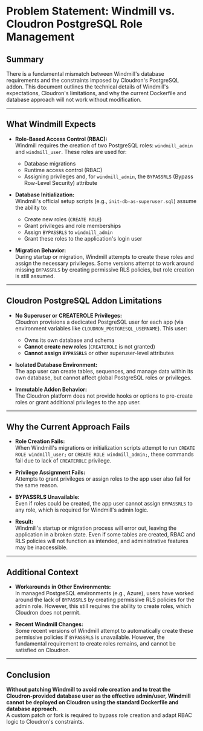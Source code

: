 # Problem Statement: Windmill vs. Cloudron PostgreSQL Role Management

## Summary

There is a fundamental mismatch between Windmill's database requirements and the constraints imposed by Cloudron's PostgreSQL addon. This document outlines the technical details of Windmill's expectations, Cloudron's limitations, and why the current Dockerfile and database approach will not work without modification.

---

## What Windmill Expects

- **Role-Based Access Control (RBAC):**  
  Windmill requires the creation of two PostgreSQL roles: `windmill_admin` and `windmill_user`. These roles are used for:
  - Database migrations
  - Runtime access control (RBAC)
  - Assigning privileges and, for `windmill_admin`, the `BYPASSRLS` (Bypass Row-Level Security) attribute

- **Database Initialization:**  
  Windmill's official setup scripts (e.g., `init-db-as-superuser.sql`) assume the ability to:
  - Create new roles (`CREATE ROLE`)
  - Grant privileges and role memberships
  - Assign `BYPASSRLS` to `windmill_admin`
  - Grant these roles to the application's login user

- **Migration Behavior:**  
  During startup or migration, Windmill attempts to create these roles and assign the necessary privileges. Some versions attempt to work around missing `BYPASSRLS` by creating permissive RLS policies, but role creation is still assumed.

---

## Cloudron PostgreSQL Addon Limitations

- **No Superuser or CREATEROLE Privileges:**  
  Cloudron provisions a dedicated PostgreSQL user for each app (via environment variables like `CLOUDRON_POSTGRESQL_USERNAME`). This user:
  - Owns its own database and schema
  - **Cannot create new roles** (`CREATEROLE` is not granted)
  - **Cannot assign `BYPASSRLS`** or other superuser-level attributes

- **Isolated Database Environment:**  
  The app user can create tables, sequences, and manage data within its own database, but cannot affect global PostgreSQL roles or privileges.

- **Immutable Addon Behavior:**  
  The Cloudron platform does not provide hooks or options to pre-create roles or grant additional privileges to the app user.

---

## Why the Current Approach Fails

- **Role Creation Fails:**  
  When Windmill's migrations or initialization scripts attempt to run `CREATE ROLE windmill_user;` or `CREATE ROLE windmill_admin;`, these commands fail due to lack of `CREATEROLE` privilege.

- **Privilege Assignment Fails:**  
  Attempts to grant privileges or assign roles to the app user also fail for the same reason.

- **BYPASSRLS Unavailable:**  
  Even if roles could be created, the app user cannot assign `BYPASSRLS` to any role, which is required for Windmill's admin logic.

- **Result:**  
  Windmill's startup or migration process will error out, leaving the application in a broken state. Even if some tables are created, RBAC and RLS policies will not function as intended, and administrative features may be inaccessible.

---

## Additional Context

- **Workarounds in Other Environments:**  
  In managed PostgreSQL environments (e.g., Azure), users have worked around the lack of `BYPASSRLS` by creating permissive RLS policies for the admin role. However, this still requires the ability to create roles, which Cloudron does not permit.

- **Recent Windmill Changes:**  
  Some recent versions of Windmill attempt to automatically create these permissive policies if `BYPASSRLS` is unavailable. However, the fundamental requirement to create roles remains, and cannot be satisfied on Cloudron.

---

## Conclusion

**Without patching Windmill to avoid role creation and to treat the Cloudron-provided database user as the effective admin/user, Windmill cannot be deployed on Cloudron using the standard Dockerfile and database approach.**  
A custom patch or fork is required to bypass role creation and adapt RBAC logic to Cloudron's constraints.
